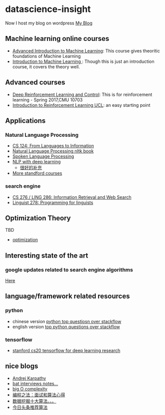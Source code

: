 # datascience-insight
Now I host my blog on wordpress [My Blog](https://scieng264979635.wordpress.com/)
## Machine learning online courses
* [Advanced Introduction to Machine Learning](https://www.cs.cmu.edu/~epxing/Class/10715/lecture.html): This course gives theoritic foundations of Machine Learning
* [Introduction to Machine Learning
](http://www.cs.cmu.edu/~mgormley/courses/10701-f16/schedule.html): Though this is just an introduction course, it covers the theory well.
## Advanced courses
* [Deep Reinforcement Learning and Control](https://katefvision.github.io/): This is for reinforcement learning -  Spring 2017,CMU 10703
* [Introduction to Reinforcement Learning UCL](http://www0.cs.ucl.ac.uk/staff/D.Silver/web/Teaching.html): an easy starting point
## Applications
### Natural Language Processing
* [CS 124: From Languages to Information](https://web.stanford.edu/class/cs124/)
* [Natural Language Processing nltk book](http://www.nltk.org/book/)
* [Spoken Language Processing](https://web.stanford.edu/class/cs224s/syllabus.html)
* [NLP with deep learning](https://web.stanford.edu/class/cs224n/syllabus.html)
  * [很好的补充](http://cs224d.stanford.edu/syllabus.html)
* [More standford courses](https://nlp.stanford.edu/teaching/)
### search engine
* [CS 276 / LING 286: Information Retrieval and Web Search](http://web.stanford.edu/class/cs276/course_schedule.html)
* [Linguist 278: Programming for linguists](http://web.stanford.edu/class/linguist278/syllabus.html)
## Optimization Theory
TBD
* [optimization](https://ocw.mit.edu/courses/sloan-school-of-management/15-093j-optimization-methods-fall-2009/lecture-notes/)

## Interesting state of the art
### google updates related to search engine algorithms
[Here](https://moz.com/google-algorithm-change)

## language/framework related resources
### python
* chinese version [python top questiosn over stackflow](https://taizilongxu.gitbooks.io/stackoverflow-about-python/content/1/README.html)
* english version [top python questions over stackflow](https://stackoverflow.com/questions/tagged/python?sort=frequent&pageSize=15)
### tensorflow
* [stanford cs20 tensorflow for deep learning research](https://www.sciencedirect.com/science/article/pii/S0306261916302707)
## nice blogs
* [Andrej Karpathy](http://karpathy.github.io/neuralnets/)
* [bat interviews notes...](https://zhuanlan.zhihu.com/p/30650043)
* [big O complexity](http://bigocheatsheet.com/)
* [编程之法：面试和算法心得](https://github.com/julycoding/The-Art-Of-Programming-By-July/blob/master/ebook/zh/Readme.md)
* [数据挖掘十大算法。。。](https://www.gitbook.com/book/wizardforcel/dm-algo-top10/details)
* [今日头条推荐算法](https://www.leiphone.com/news/201801/XlIxFZ5W3j8MvaEL.html)
